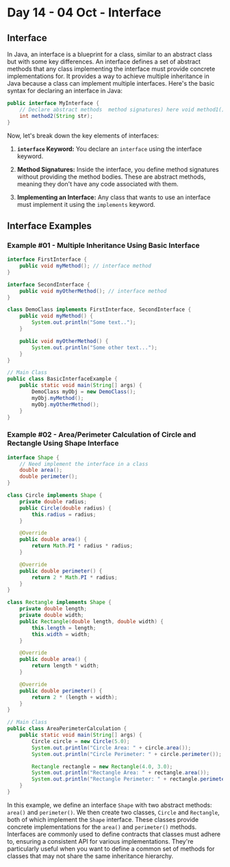 # Day 14 - 04 Oct - Interface

## Interface

In Java, an interface is a blueprint for a class, similar to an abstract class but with some key differences. An interface defines a set of abstract methods that any class implementing the interface must provide concrete implementations for. It provides a way to achieve multiple inheritance in Java because a class can implement multiple interfaces.
Here's the basic syntax for declaring an interface in Java:

```java
public interface MyInterface {
    // Declare abstract methods  method signatures) here void method1();
    int method2(String str);
}
```

Now, let's break down the key elements of interfaces:

1. **`interface` Keyword:** You declare an `interface` using the interface keyword.

2. **Method Signatures:** Inside the interface, you define method signatures without providing the method bodies. These are abstract methods, meaning they don't have any code associated with them.

3. **Implementing an Interface:** Any class that wants to use an interface must implement it using the `implements` keyword.

## Interface Examples

### Example #01 - Multiple Inheritance Using Basic Interface

```java
interface FirstInterface {
    public void myMethod(); // interface method
}

interface SecondInterface {
    public void myOtherMethod(); // interface method
}

class DemoClass implements FirstInterface, SecondInterface {
    public void myMethod() {
        System.out.println("Some text..");
    }

    public void myOtherMethod() {
        System.out.println("Some other text...");
    }
}

// Main Class
public class BasicInterfaceExample {
    public static void main(String[] args) {
        DemoClass myObj = new DemoClass();
        myObj.myMethod();
        myObj.myOtherMethod();
    }
}
```

### Example #02 - Area/Perimeter Calculation of Circle and Rectangle Using Shape Interface

```java
interface Shape {
    // Need implement the interface in a class
    double area();
    double perimeter();
}

class Circle implements Shape {
    private double radius;
    public Circle(double radius) {
        this.radius = radius;
    }

    @Override
    public double area() {
        return Math.PI * radius * radius;
    }

    @Override
    public double perimeter() {
        return 2 * Math.PI * radius;
    }
}

class Rectangle implements Shape {
    private double length;
    private double width;
    public Rectangle(double length, double width) {
        this.length = length;
        this.width = width;
    }

    @Override
    public double area() {
        return length * width;
    }

    @Override
    public double perimeter() {
        return 2 * (length + width);
    }
}

// Main Class
public class AreaPerimeterCalculation {
    public static void main(String[] args) {
        Circle circle = new Circle(5.0);
        System.out.println("Circle Area: " + circle.area());
        System.out.println("Circle Perimeter: " + circle.perimeter());

        Rectangle rectangle = new Rectangle(4.0, 3.0);
        System.out.println("Rectangle Area: " + rectangle.area());
        System.out.println("Rectangle Perimeter: " + rectangle.perimeter());
    }
}
```

In this example, we define an interface `Shape` with two abstract methods: `area()` and `perimeter()`. We then create two classes, `Circle` and `Rectangle`, both of which implement the `Shape` interface. These classes provide concrete implementations for the `area()` and `perimeter()` methods. Interfaces are commonly used to define contracts that classes must adhere to, ensuring a consistent API for various implementations. They're particularly useful when you want to define a common set of methods for classes that may not share the same inheritance hierarchy.
